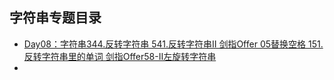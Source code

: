 ## 字符串专题目录

- [Day08：字符串344.反转字符串  541.反转字符串Ⅱ  剑指Offer 05替换空格  151.反转字符串里的单词  剑指Offer58-Ⅱ左旋转字符串](/string/Day08.md)
- 
